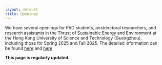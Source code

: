 ```yaml
---
layout: default
title: Openings
---
```


<p>We have several openings for PhD students, postdoctoral researchers, and research assistants in the Thrust of Sustainable Energy and Environment at the Hong Kong University of Science and Technology (Guangzhou), including those for Spring 2025 and Fall 2025. The detailed information can be found <a href="https://mp.weixin.qq.com/s/EH8b18B-CgZZ2u3dEUR1dg">here</a> and <a href="https://muchong.com/t-16248230-1">here</a> </p>

<p><b>This page is regularly updated.</b></p>